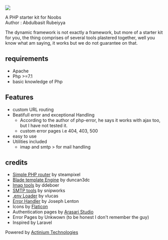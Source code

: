 <img src="https://raw.githubusercontent.com/ibnsultan/Dynamic-Framework/main/assets/img/small.png"/>

A PHP starter kit for Noobs <br>
Author : Abdulbasit Rubeiyya

The dynamic framework is not exactly a framework, but more of a starter kit for you, the thing comprises of several tools plastered together, well you know what am saying, it works but we do not guarantee on that.

## requirements
 - Apache
 - Php >=7.1
 - basic knowledge of Php

## Features
 - custom URL routing
 - Beatifull error and exceptional Handling
   - According to the author of php-error, he says it works with ajax too, but I have not tested it.
   - custom error pages i.e 404, 403, 500
 - easy to use
 - Utilities included
   - imap and smtp > for mail handling

## credits

 - [Simple PHP router](https://github.com/steampixel/simplePHPRouter) by steampixel
 - [Blade template Engine](http://duncan3dc.github.io/blade/) by duncan3dc
 - [Imap tools](https://github.com/ddeboer/imap) by ddeboer
 - [SMTP tools](https://github.com/snipworks/php-smtp) by snipworks
 - [.env Loader](https://github.com/vlucas/phpdotenv) by vlucas
 - [Error Handler](https://github.com/JosephLenton/PHP-Error) by Joseph Lenton
 - Icons by [Flaticon](https://www.flaticon.com)
 - Authentication pages by [Arasari Studio](https://themeforest.net/user/arasari/portfolio)
 - Error Pages by Unkwown (to be honest I don't remember the guy)
 - Inspired by Laravel
 
 Powered by [Actinium Technologies](https://actech.cc)
